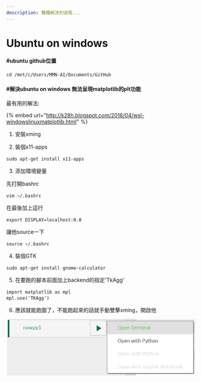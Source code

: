 ```yaml
---
description: 種種解決的過程...
---
```


# Ubuntu on windows

#### \#ubuntu github位置

```text
cd /mnt/c/Users/MMN-AI/Documents/GitHub
```

#### \#解決ubuntu on windows 無法呈現matplotlib的plt功能

最有用的解法:

{% embed url="http://k28h.blogspot.com/2018/04/wsl-windowslinuxmatplotlib.html" %}

1. 安裝xming

2. 裝個x11-apps

```text
sudo apt-get install x11-apps
```

3. 添加環境變量

先打開bashrc

```text
vim ~/.bashrc
```

在最後加上這行

```text
export DISPLAY=localhost:0.0
```

讓他source一下

```text
source ~/.bashrc
```

4. 裝個GTK

```text
sudo apt-get install gnome-calculator
```

5. 在要跑的腳本前面加上backend的指定'TkAgg'

```text
import matplotlib as mpl
mpl.use('TKAgg')
```

6. 應該就能跑圖了，不能跑起來的話就手動雙擊xming，開啟他

![](.gitbook/assets/image%20%2834%29.png)

